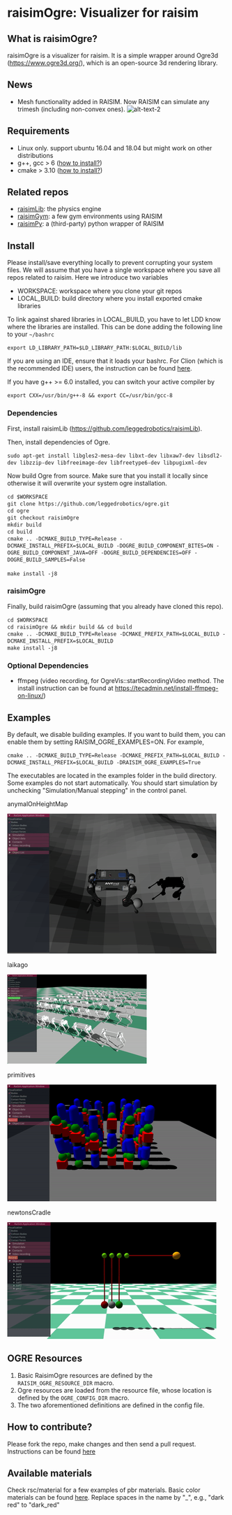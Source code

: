 # raisimOgre: Visualizer for raisim

## What is raisimOgre?
raisimOgre is a visualizer for raisim. It is a simple wrapper around Ogre3d (https://www.ogre3d.org/), which is an open-source 3d rendering library.

## News
- Mesh functionality added in RAISIM. Now RAISIM can simulate any trimesh (including non-convex ones).
![alt-text-2](img/monkeys.gif "meshes")

## Requirements
- Linux only. support ubuntu 16.04 and 18.04 but might work on other distributions
- g++, gcc > 6 ([how to install?](https://github.com/jhwangbo/raisimHelp/tree/master#how-to-install-latest-version-of-g))
- cmake > 3.10 ([how to install?](https://github.com/jhwangbo/raisimHelp/tree/master#how-to-install-cmake))

## Related repos
- [raisimLib](https://github.com/leggedrobotics/raisimLib): the physics engine
- [raisimGym](https://github.com/leggedrobotics/raisimGym): a few gym environments using RAISIM
- [raisimPy](https://github.com/robotlearn/raisimpy): a (third-party) python wrapper of RAISIM

## Install
Please install/save everything locally to prevent corrupting your system files. We will assume that you have a single workspace where you save all repos related to raisim. Here we introduce two variables

- WORKSPACE: workspace where you clone your git repos
- LOCAL_BUILD: build directory where you install exported cmake libraries

To link against shared libraries in LOCAL_BUILD, you have to let LDD know where the libraries are installed. This can be done adding the following line to your ```~/bashrc```

```commandline
export LD_LIBRARY_PATH=$LD_LIBRARY_PATH:$LOCAL_BUILD/lib
```

If you are using an IDE, ensure that it loads your bashrc. For Clion (which is the recommended IDE) users, the instruction can be found [here](https://github.com/jhwangbo/raisimHelp/blob/master/README.md#how-to-use-variables-defined-in-your-bashrc-in-clion).

If you have g++ >= 6.0 installed, you can switch your active compiler by
```commandline
export CXX=/usr/bin/g++-8 && export CC=/usr/bin/gcc-8
```

### Dependencies
First, install raisimLib (https://github.com/leggedrobotics/raisimLib).

Then, install dependencies of Ogre.
```commandline
sudo apt-get install libgles2-mesa-dev libxt-dev libxaw7-dev libsdl2-dev libzzip-dev libfreeimage-dev libfreetype6-dev libpugixml-dev
```

Now build Ogre from source. Make sure that you install it locally since otherwise it will overwrite your system ogre installation.
```commandline
cd $WORKSPACE
git clone https://github.com/leggedrobotics/ogre.git
cd ogre
git checkout raisimOgre
mkdir build
cd build
cmake .. -DCMAKE_BUILD_TYPE=Release -DCMAKE_INSTALL_PREFIX=$LOCAL_BUILD -DOGRE_BUILD_COMPONENT_BITES=ON -OGRE_BUILD_COMPONENT_JAVA=OFF -DOGRE_BUILD_DEPENDENCIES=OFF -DOGRE_BUILD_SAMPLES=False

make install -j8
```

### raisimOgre
Finally, build raisimOgre (assuming that you already have cloned this repo).
```commandline
cd $WORKSPACE
cd raisimOgre && mkdir build && cd build
cmake .. -DCMAKE_BUILD_TYPE=Release -DCMAKE_PREFIX_PATH=$LOCAL_BUILD -DCMAKE_INSTALL_PREFIX=$LOCAL_BUILD
make install -j8
```

### Optional Dependencies
- ffmpeg (video recording, for OgreVis::startRecordingVideo method. The install instruction can be found at https://tecadmin.net/install-ffmpeg-on-linux/)

## Examples
By default, we disable building examples. If you want to build them, you can enable them by setting RAISIM_OGRE_EXAMPLES=ON. For example,

```commandline
cmake .. -DCMAKE_BUILD_TYPE=Release -DCMAKE_PREFIX_PATH=$LOCAL_BUILD -DCMAKE_INSTALL_PREFIX=$LOCAL_BUILD -DRAISIM_OGRE_EXAMPLES=True
```
The executables are located in the examples folder in the build directory. Some examples do not start automatically. You should start simulation by unchecking "Simulation/Manual stepping" in the control panel.

anymalOnHeightMap

![1](img/heightmap.gif "heightmap")

laikago

![1](img/laikago.gif "laikago")

primitives

![alt-text-2](img/primitives.gif "primitives")

newtonsCradle

![alt-text-1](img/newton.gif "newton")


## OGRE Resources
1. Basic RaisimOgre resources are defined by the `RAISIM_OGRE_RESOURCE_DIR` macro.
2. Ogre resources are loaded from the resource file, whose location is defined by the `OGRE_CONFIG_DIR` macro.
3. The two aforementioned definitions are defined in the config file.

## How to contribute?
Please fork the repo, make changes and then send a pull request. Instructions can be found [here](https://help.github.com/en/articles/creating-a-pull-request-from-a-fork)

## Available materials
Check rsc/material for a few examples of pbr materials. 
Basic color materials can be found [here](https://www.rapidtables.com/web/color/RGB_Color.html). Replace spaces in the name by "_", e.g., "dark red" to "dark_red"
